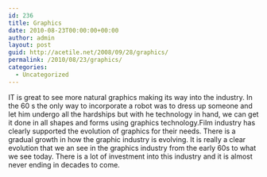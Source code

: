 ```yaml
---
id: 236
title: Graphics
date: 2010-08-23T00:00:00+00:00
author: admin
layout: post
guid: http://acetile.net/2008/09/28/graphics/
permalink: /2010/08/23/graphics/
categories:
  - Uncategorized
---
```

IT is great to see more natural graphics making its way into the industry. In the 60 s the only way to incorporate a robot was to dress up someone and let him undergo all the hardships but with he technology in hand, we can get it done in all shapes and forms using graphics technology.Film industry has clearly supported the evolution of graphics for their needs. There is a gradual growth in how the graphic industry is evolving. It is really a clear evolution that we an see in the graphics industry from the early 60s to what we see today. There is a lot of investment into this industry and it is almost never ending in decades to come.